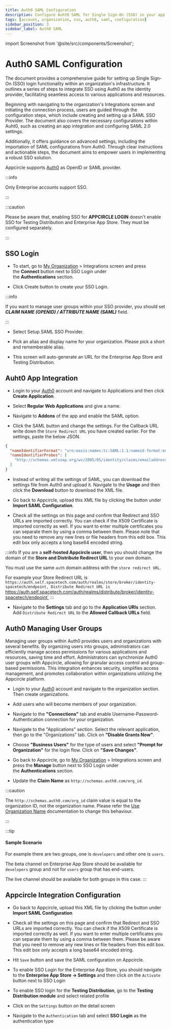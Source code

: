 ```yaml
---
title: Auth0 SAML Configuration
description: Configure Auht0 SAML for Single Sign-On (SSO) in your app. A detailed guide to boost security and simplify user logins with Appcircle.
tags: [account, organization, sso, auth0, saml, configuration]
sidebar_position: 3
sidebar_label: Auth0 SAML
---
```


import Screenshot from '@site/src/components/Screenshot';

# Auth0 SAML Configuration

The document provides a comprehensive guide for setting up Single Sign-On (SSO) login functionality within an organization's infrastructure.
It outlines a series of steps to integrate SSO using Auth0 as the identity provider, facilitating seamless access to various applications and resources.

Beginning with navigating to the organization's Integrations screen and initiating the connection process, users are guided through the configuration steps, which include creating and setting up a SAML SSO Provider.
The document also covers the necessary configurations within Auht0, such as creating an app integration and configuring SAML 2.0 settings.

Additionally, it offers guidance on advanced settings, including the importation of SAML configurations from Auth0.
Through clear instructions and actionable steps, the document aims to empower users in implementing a robust SSO solution.

Appcircle supports [Auth0](https://auth0.com/) as OpenID or SAML provider.

:::info

Only Enterprise accounts support SSO.

:::

:::caution

Please be aware that, enabling SSO for **APPCIRCLE LOGIN** doesn't enable SSO for Testing Distribution and Enterprise App Store. They must be configured separately.

:::

## SSO Login

- To start, go to [My Organization](/account/my-organization) > Integrations screen and press the **Connect** button next to SSO Login under the **Authentications** section.

<Screenshot url='https://cdn.appcircle.io/docs/assets/sso-login1.png' />

- Click Create button to create your SSO Login.

<Screenshot url='https://cdn.appcircle.io/docs/assets/sso-login2.png' />

:::info

If you want to manage user groups within your SSO provider, you should set **_CLAIM NAME (OPENID) / ATTRIBUTE NAME (SAML)_** field.

:::

- Select Setup SAML SSO Provider.

<Screenshot url='https://cdn.appcircle.io/docs/assets/sso-login3.png' />

- Pick an alias and display name for your organization. Please pick a short and rememberable alias.

- This screen will auto-generate an URL for the Enterprise App Store and Testing Distribution.

<Screenshot url='https://cdn.appcircle.io/docs/assets/2777-sso-saml1-new.png' />

## Auht0 App Integration

- Login to your [Auth0](https://auth0.com/) account and navigate to Applications and then click **Create Application**.

<Screenshot url='https://cdn.appcircle.io/docs/assets/authcreateapp.png' />

- Select **Regular Web Applications** and give a name.

<Screenshot url='https://cdn.appcircle.io/docs/assets/authwebapp.png' />

- Navigate to **Addons** of the app and enable the SAML option.

<Screenshot url='https://cdn.appcircle.io/docs/assets/authsamlsettings1.png' />

- Click the SAML button and change the settings. For the Callback URL write down the `Store Redirect URL` you have created earlier. For the settings, paste the below JSON.

```json
{
  "nameIdentifierFormat": "urn:oasis:names:tc:SAML:1.1:nameid-format:emailAddress",
  "nameIdentifierProbes": [
    "http://schemas.xmlsoap.org/ws/2005/05/identity/claims/emailaddress"
  ]
}
```
<Screenshot url='https://cdn.appcircle.io/docs/assets/authsamlsettings2.png' />

- Instead of writing all the settings of SAML, you can download the settings file from Auth0 and upload it. Navigate to the **Usage** and then click the **Download** button to download the XML file.

<Screenshot url='https://cdn.appcircle.io/docs/assets/authsamlsettings3.png' />

- Go back to Appcircle, upload this XML file by clicking the button under **Import SAML Configuration**.

<Screenshot url='https://cdn.appcircle.io/docs/assets/2777-sso-saml1-new.png' />

- Check all the settings on this page and confirm that Redirect and SSO URLs are imported correctly. You can check if the X509 Certificate is imported correctly as well. If you want to enter multiple certificates you can separate them by using a comma between them. Please note that you need to remove any new lines or file headers from this edit box. This edit box only accepts a long base64 encoded string.

:::info
If you are a **self-hosted Appcircle user**, then you should change the domain of the **Store and Distribute Redirect URL** to your own domain.

You must use the same `auth` domain address with the `store redirect URL`.

For example your Store Redirect URL is `https://auth.self.spacetech.com/auth/realms/store/broker/identity-spacetech/endpoint,
Distribute Redirect URL is `https://auth.self.spacetech.com/auth/realms/distribute/broker/identity-spacetech/endpoint`
:::

- Navigate to the **Settings** tab and go to the **Application URIs** section. Add `Distribute Redirect URL` to the **Allowed Callback URLs** field.

<Screenshot url='https://cdn.appcircle.io/docs/assets/integration-sso-auth0-distribute-redirect-url.png' />

## Auth0 Managing User Groups

Managing user groups within Auth0 provides users and organizations with several benefits.
By organizing users into groups, administrators can efficiently manage access permissions for various applications and resources, saving time and effort.
Administrators can synchronize Auth0 user groups with Appcircle, allowing for granular access control and group-based permissions.
This integration enhances security, simplifies access management, and promotes collaboration within organizations utilizing the Appcircle platform.

- Login to your [Auth0](https://auth0.com/) account and navigate to the organization section. Then create organizations.

<Screenshot url='https://cdn.appcircle.io/docs/assets/sso-mapping-auth0-create-groups.png' />

- Add users who will become members of your organization.

<Screenshot url='https://cdn.appcircle.io/docs/assets/sso-mapping-auth0-add-members.png' />

- Navigate to the **"Connections"** tab and enable Username-Password-Authentication connection for your organization.

<Screenshot url='https://cdn.appcircle.io/docs/assets/sso-mapping-auth0-enable-connections.png' />

- Navigate to the "Applications" section. Select the relevant application, then go to the "Organizations" tab. Click on **"Disable Grants Now"**.

<Screenshot url='https://cdn.appcircle.io/docs/assets/sso-mapping-auth0-application-organizations1.png' />

- Choose **"Business Users"** for the type of users and select **"Prompt for Organization"** for the login flow. Click on **"Save Changes"**.

<Screenshot url='https://cdn.appcircle.io/docs/assets/sso-mapping-auth0-application-organizations2.png' />

- Go back to Appcircle, go to [My Organization](/account/my-organization) > Integrations screen and press the **Manage** button next to SSO Login under the **Authentications** section.

<Screenshot url='https://cdn.appcircle.io/docs/assets/integration-sso-manage-sso.png' />

- Update the **Claim Name** as `http://schemas.auth0.com/org_id`.

<Screenshot url='https://cdn.appcircle.io/docs/assets/integration-sso-auth0-saml-org-id-claim.png' />

:::caution

The ``http://schemas.auth0.com/org_id`` claim value is equal to the organization ID, not the organization name. Please refer the [Use Organization Name](https://auth0.com/docs/manage-users/organizations/configure-organizations/use-org-name-authentication-api) documentation to change this behaviour. 

:::

:::tip

#### Sample Scenario

For example there are two groups, one is `developers` and other one is `users`.

The beta channel on Enterprise App Store should be available for `developers` group and not for `users` group that has end-users.

The live channel should be available for both groups in this case.
:::

## Appcircle Integration Configuration

- Go back to Appcircle, upload this XML file by clicking the button under **Import SAML Configuration**

<Screenshot url='https://cdn.appcircle.io/docs/assets/2777-sso-saml1-new.png' />

- Check all the settings on this page and confirm that Redirect and SSO URLs are imported correctly. You can check if the X509 Certificate is imported correctly as well. If you want to enter multiple certificates you can separate them by using a comma between them. Please be aware that you need to remove any new lines or file headers from this edit box. This edit box only accepts a long base64 encoded string.

- Hit `Save` button and save the SAML configuration on Appcircle.

- To enable SSO Login for the Enterprise App Store, you should navigate to the **Enterprise App Store -> Settings** and then click on the `Activate` button next to SSO Login

<Screenshot url='https://cdn.appcircle.io/docs/assets/2777-enterprisestore-sso-login.png' />

- To enable SSO login for the **Testing Distribution**, go to the **Testing Distribution module** and select related profile

<Screenshot url='https://cdn.appcircle.io/docs/assets/2803-distribution-profiles.png' />

- Click on the `Settings` button on the detail screen

<Screenshot url='https://cdn.appcircle.io/docs/assets/2803-distribution-detail.png' />

- Navigate to the `Authentication` tab and select **SSO Login** as the authentication type

<Screenshot url='https://cdn.appcircle.io/docs/assets/2777-distribution-sso-login.png' />
